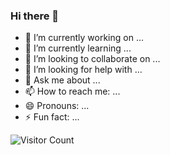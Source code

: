### Hi there 👋


<!-- **ChulanZhang/ChulanZhang** is a ✨ _special_ ✨ repository because its `README.md` (this file) appears on your GitHub profile. -->

<!-- Here are some ideas to get you started: -->

- 🔭 I’m currently working on ...
- 🌱 I’m currently learning ...
- 👯 I’m looking to collaborate on ...
- 🤔 I’m looking for help with ...
- 💬 Ask me about ...
- 📫 How to reach me: ...
- 😄 Pronouns: ...
- ⚡ Fun fact: ...

![Visitor Count](https://profile-counter.glitch.me/ChulanZhang/count.svg)

<!-- [![Top Langs](https://github-readme-stats.vercel.app/api/top-langs/?username=ChulanZhang)](https://github.com/ChulanZhang/github-readme-stats)

[![Top Langs](https://github-readme-stats.vercel.app/api/top-langs/?username=ChulanZhang&layout=compact)](https://github.com/ChulanZhang/github-readme-stats) -->


<!-- ![Pengcheng's GitHub stats](https://github-readme-stats.vercel.app/api?username=ChulanZhang&show_icons=true&theme=tokyonight) -->
